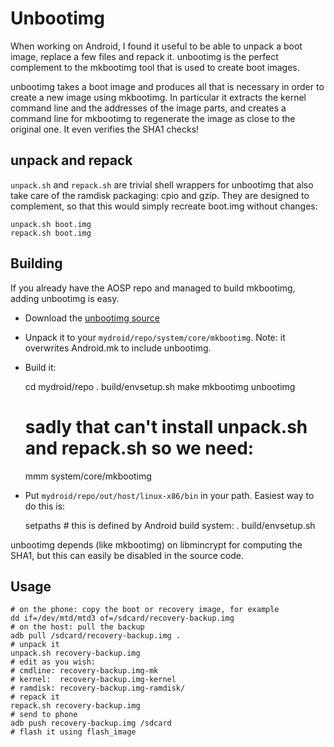 Unbootimg
=========

When working on Android, I found it useful to be able to unpack a boot image,
replace a few files and repack it. unbootimg is the perfect complement to the
mkbootimg tool that is used to create boot images.

unbootimg takes a boot image and produces all that is necessary in order to
create a new image using mkbootimg. In particular it extracts the kernel command
line and the addresses of the image parts, and creates a command line for
mkbootimg to regenerate the image as close to the original one. It even verifies
the SHA1 checks!

unpack and repack
-----------------

`unpack.sh` and `repack.sh` are trivial shell wrappers for unbootimg that also
take care of the ramdisk packaging: cpio and gzip. They are designed to
complement, so that this would simply recreate boot.img without changes:

    unpack.sh boot.img
    repack.sh boot.img

Building
--------

If you already have the AOSP repo and managed to build mkbootimg, adding
unbootimg is easy.

- Download the [unbootimg source](https://github.com/szym/unbootimg/zipball/master)
- Unpack it to your `mydroid/repo/system/core/mkbootimg`. Note: it overwrites
Android.mk to include unbootimg.
- Build it:

    cd mydroid/repo
    . build/envsetup.sh
    make mkbootimg unbootimg
    # sadly that can't install unpack.sh and repack.sh so we need:
    mmm system/core/mkbootimg

- Put `mydroid/repo/out/host/linux-x86/bin` in your path. Easiest way to do this
is:

    setpaths  # this is defined by Android build system: . build/envsetup.sh

unbootimg depends (like mkbootimg) on libmincrypt for computing the SHA1, but
this can easily be disabled in the source code.

Usage
-----

    # on the phone: copy the boot or recovery image, for example
    dd if=/dev/mtd/mtd3 of=/sdcard/recovery-backup.img
    # on the host: pull the backup
    adb pull /sdcard/recovery-backup.img .
    # unpack it
    unpack.sh recovery-backup.img
    # edit as you wish:
    # cmdline: recovery-backup.img-mk
    # kernel:  recovery-backup.img-kernel
    # ramdisk: recovery-backup.img-ramdisk/
    # repack it
    repack.sh recovery-backup.img
    # send to phone
    adb push recovery-backup.img /sdcard
    # flash it using flash_image

